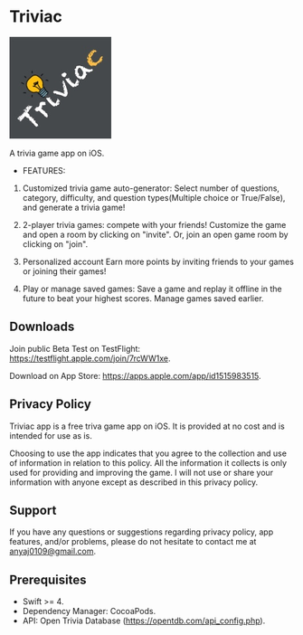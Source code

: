 # Triviac
![](https://github.com/anya-ji/triviac/blob/master/Triviac-proj/Triviac/Assets.xcassets/AppIcon.appiconset/Group%202180h.jpg)

A trivia game app on iOS.

* FEATURES:
1. Customized trivia game auto-generator:
Select number of questions, category, difficulty, and question types(Multiple choice or True/False), and generate a trivia game!

2. 2-player trivia games: compete with your friends!
Customize the game and open a room by clicking on "invite". 
Or, join an open game room by clicking on "join".

3. Personalized account
Earn more points by inviting friends to your games or joining their games!

4. Play or manage saved games:
Save a game and replay it offline in the future to beat your highest scores. 
Manage games saved earlier.

## Downloads

Join public Beta Test on TestFlight: https://testflight.apple.com/join/7rcWW1xe.

Download on App Store: https://apps.apple.com/app/id1515983515.

## Privacy Policy
Triviac app is a free triva game app on iOS. It is provided at no cost and is intended for use as is.

Choosing to use the app indicates that you agree to the collection and use of information in relation to this policy. All the information it collects is only used for providing and improving the game. I will not use or share your information with anyone except as described in this privacy policy.

## Support
If you have any questions or suggestions regarding privacy policy, app features, and/or problems, please do not hesitate to contact me at anyaj0109@gmail.com.

## Prerequisites
* Swift >= 4.
* Dependency Manager: CocoaPods.
* API: Open Trivia Database (https://opentdb.com/api_config.php).
